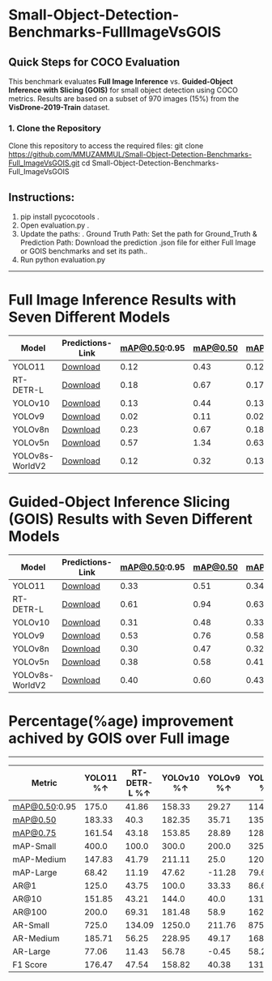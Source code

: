 # Small-Object-Detection-Benchmarks-FullImageVsGOIS

## **Quick Steps for COCO Evaluation**

This benchmark evaluates **Full Image Inference** vs. **Guided-Object Inference with Slicing (GOIS)** for small object detection using COCO metrics. Results are based on a subset of 970 images (15%) from the **VisDrone-2019-Train** dataset.
### **1. Clone the Repository**
Clone this repository to access the required files:
git clone https://github.com/MMUZAMMUL/Small-Object-Detection-Benchmarks-Full_ImageVsGOIS.git
cd Small-Object-Detection-Benchmarks-Full_ImageVsGOIS
## **Instructions**:
1. pip install pycocotools    .
2. Open evaluation.py        .
3. Update the paths:            .
Ground Truth Path: Set the path for Ground_Truth & Prediction Path: Download the prediction .json file for either Full Image or GOIS benchmarks and set its path..
4. Run python evaluation.py

---

# Full Image Inference Results with Seven Different Models

| Model           | Predictions-Link                                                                                     | mAP@0.50:0.95 | mAP@0.50 | mAP@0.75 | mAP-Small | mAP-Medium | mAP-Large | AR@1 | AR@10 | AR@100 | AR-Small | AR-Medium | AR-Large | F1 Score |
|-----------------|--------------------------------------------------------------------------------------------------|---------------|----------|----------|-----------|------------|-----------|------|-------|--------|----------|-----------|----------|----------|
| YOLO11          | [Download](https://github.com/MMUZAMMUL/Small-Object-Detection-Benchmarks-Full_ImageVsGOIS/releases/download/yolo11/FI_yolo11n.json)  | 0.12          | 0.43     | 0.12     | 0.02      | 0.14       | 0.18      | 0.23 | 0.27  | 0.29   | 0.04     | 0.49      | 1.09     | 0.17     |
| RT-DETR-L       | [Download](https://github.com/MMUZAMMUL/Small-Object-Detection-Benchmarks-Full_ImageVsGOIS/releases/download/RT-DETRv1/FI_rtder-l.json) | 0.18          | 0.67     | 0.17     | 0.56      | 0.20       | 0.27      | 0.34 | 0.42  | 1.01   | 0.44     | 1.44      | 2.45     | 0.61     |
| YOLOv10         | [Download](https://github.com/MMUZAMMUL/Small-Object-Detection-Benchmarks-Full_ImageVsGOIS/releases/download/yolov10-v1/FI_yolov10n.json) | 0.13          | 0.44     | 0.13     | 0.45      | 0.14       | 0.19      | 0.23 | 0.29  | 0.27   | 0.02     | 0.38      | 1.18     | 0.17     |
| YOLOv9          | [Download](https://github.com/MMUZAMMUL/Small-Object-Detection-Benchmarks-Full_ImageVsGOIS/releases/download/Yolov9-v1/FI_YOLOv9c.json)  | 0.02          | 0.11     | 0.02     | 0.06      | 0.03       | 0.03      | 0.04 | 0.04  | 0.02   | 0.17     | 0.12      | 0.22     | 0.52     |
| YOLOv8n         | [Download](https://github.com/MMUZAMMUL/Small-Object-Detection-Benchmarks-Full_ImageVsGOIS/releases/download/Yolov8-v1/FI_yolov8n.json)  | 0.23          | 0.67     | 0.18     | 0.72      | 0.24       | 0.32      | 0.42 | 0.46  | 0.41   | 0.10     | 0.50      | 1.22     | 0.19     |
| YOLOv5n         | [Download](https://github.com/MMUZAMMUL/Small-Object-Detection-Benchmarks-Full_ImageVsGOIS/releases/download/Yolov5-v1/FI_yolov5su.json)  | 0.57          | 1.34     | 0.63     | 1.33      | 0.54       | 0.79      | 0.90 | 1.01  | 1.18   | 1.20     | 1.51      | 2.22     | 1.79     |
| YOLOv8s-WorldV2 | [Download](https://github.com/MMUZAMMUL/Small-Object-Detection-Benchmarks-Full_ImageVsGOIS/releases/download/yolo8world-v1/FI_yolov8s-worldv2.json) | 0.12          | 0.32     | 0.13     | 0.30      | 0.15       | 0.16      | 0.21 | 0.42  | 0.46   | 0.11     | 0.75      | 1.79     | 0.30     |


# Guided-Object Inference Slicing (GOIS) Results with Seven Different Models

| Model           | Predictions-Link                                                                                            | mAP@0.50:0.95 | mAP@0.50 | mAP@0.75 | mAP-Small | mAP-Medium | mAP-Large | AR@1 | AR@10 | AR@100 | AR-Small | AR-Medium | AR-Large | F1 Score |
|-----------------|------------------------------------------------------------------------------------------------------|---------------|----------|----------|-----------|------------|-----------|------|-------|--------|----------|-----------|----------|----------|
| YOLO11          | [Download](https://github.com/MMUZAMMUL/Small-Object-Detection-Benchmarks-Full_ImageVsGOIS/releases/download/GOIS-YOLO11/GOIS_yolo11n.json) | 0.33          | 0.51     | 0.34     | 0.10      | 0.57       | 0.96      | 0.27 | 0.68  | 0.87   | 0.33     | 1.40      | 1.93     | 0.47     |
| RT-DETR-L       | [Download](https://github.com/MMUZAMMUL/Small-Object-Detection-Benchmarks-Full_ImageVsGOIS/releases/download/GOIS-RT/GOIS_rtdetr-l.json)       | 0.61          | 0.94     | 0.63     | 0.22      | 0.95       | 1.49      | 0.46 | 1.16  | 1.71   | 1.03     | 2.25      | 2.73     | 0.90     |
| YOLOv10         | [Download](https://github.com/MMUZAMMUL/Small-Object-Detection-Benchmarks-Full_ImageVsGOIS/releases/download/GOIS-Yolo10/GOIS_yolov10n.json)    | 0.31          | 0.48     | 0.33     | 0.08      | 0.56       | 0.93      | 0.26 | 0.61  | 0.76   | 0.27     | 1.25      | 1.85     | 0.44     |
| YOLOv9          | [Download](https://github.com/MMUZAMMUL/Small-Object-Detection-Benchmarks-Full_ImageVsGOIS/releases/download/GOIS-YOLO9/GOIS_YOLOv9c.json)      | 0.53          | 0.76     | 0.58     | 0.18      | 0.90       | 1.18      | 0.40 | 0.91  | 1.16   | 0.53     | 1.79      | 2.21     | 0.73     |
| YOLOv8n         | [Download](https://github.com/MMUZAMMUL/Small-Object-Detection-Benchmarks-Full_ImageVsGOIS/releases/download/GOIS-YOLO8/GOIS_yolov8n.json)      | 0.30          | 0.47     | 0.32     | 0.13      | 0.53       | 0.97      | 0.28 | 0.67  | 0.84   | 0.39     | 1.34      | 1.93     | 0.44     |
| YOLOv5n         | [Download](https://github.com/MMUZAMMUL/Small-Object-Detection-Benchmarks-Full_ImageVsGOIS/releases/download/GOIS-YOLO5/GOIS_yolov5su.json)     | 0.38          | 0.58     | 0.41     | 0.16      | 0.65       | 1.02      | 0.29 | 0.71  | 0.93   | 0.51     | 1.44      | 1.93     | 0.54     |
| YOLOv8s-WorldV2 | [Download](https://github.com/MMUZAMMUL/Small-Object-Detection-Benchmarks-Full_ImageVsGOIS/releases/download/GOIS-YOLOWORLD/GOIS_yolov8s-worldv2.json) | 0.40          | 0.60     | 0.43     | 0.16      | 0.68       | 1.01      | 0.36 | 0.84  | 1.03   | 0.48     | 1.59      | 1.97     | 0.58     |



# Percentage(%age) improvement achived by GOIS over Full image 

***
| Metric         | YOLO11 %↑ | RT-DETR-L %↑ | YOLOv10 %↑ | YOLOv9 %↑ | YOLOv8n %↑ | YOLOv5n %↑ | YOLOv8s-WorldV2 %↑ |
| -------------- | --------- | ------------ | ---------- | --------- | ---------- | ---------- | ------------------- |
| mAP@0.50:0.95  | 175.0     | 41.86        | 158.33     | 29.27     | 114.29     | 111.11     | 73.91               |
| mAP@0.50       | 183.33    | 40.3         | 182.35     | 35.71     | 135.0      | 114.81     | 76.47               |
| mAP@0.75       | 161.54    | 43.18        | 153.85     | 28.89     | 128.57     | 115.79     | 86.96               |
| mAP-Small      | 400.0     | 100.0        | 300.0      | 200.0     | 325.0      | 433.33     | 300.0               |
| mAP-Medium     | 147.83    | 41.79        | 211.11     | 25.0      | 120.83     | 103.13     | 61.9                |
| mAP-Large      | 68.42     | 11.19        | 47.62      | -11.28    | 79.63      | 29.11      | 12.22               |
| AR@1           | 125.0     | 43.75        | 100.0      | 33.33     | 86.67      | 81.25      | 71.43               |
| AR@10          | 151.85    | 43.21        | 144.0      | 40.0      | 131.03     | 97.22      | 100.0               |
| AR@100         | 200.0     | 69.31        | 181.48     | 58.9      | 162.5      | 126.83     | 123.91              |
| AR-Small       | 725.0     | 134.09       | 1250.0     | 211.76    | 875.0      | 410.0      | 336.36              |
| AR-Medium      | 185.71    | 56.25        | 228.95     | 49.17     | 168.0      | 114.93     | 112.0               |
| AR-Large       | 77.06     | 11.43        | 56.78      | -0.45     | 58.2       | 27.81      | 10.06               |
| F1 Score       | 176.47    | 47.54        | 158.82     | 40.38     | 131.58     | 116.0      | 93.33               |


